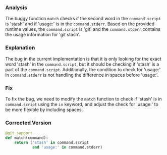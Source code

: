 ### Analysis
The buggy function `match` checks if the second word in the `command.script` is 'stash' and if 'usage:' is in the `command.stderr`. Based on the provided runtime values, the `command.script` is 'git' and the `command.stderr` contains the usage information for 'git stash'. 

### Explanation
The bug in the current implementation is that it is only looking for the exact word 'stash' in the `command.script`, but it should be checking if 'stash' is a part of the `command.script`. Additionally, the condition to check for 'usage:' in `command.stderr` is not handling the difference in spaces before 'usage:'. 

### Fix
To fix the bug, we need to modify the `match` function to check if 'stash' is in `command.script` using the `in` keyword, and adjust the check for 'usage:' to be more flexible by including spaces. 

### Corrected Version
```python
@git_support
def match(command):
    return ('stash' in command.script
            and 'usage:' in command.stderr)
```